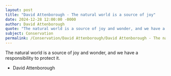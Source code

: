 ```yaml
---
layout: post
title: "David Attenborough - The natural world is a source of joy"
date: 2024-12-28 12:00:00 -0000
author: David Attenborough
quote: "The natural world is a source of joy and wonder, and we have a responsibility to protect it."
subject: Conservation
permalink: /Conservation/David Attenborough/David Attenborough - The natural world is a source of joy
---
```


The natural world is a source of joy and wonder, and we have a responsibility to protect it.

- David Attenborough
